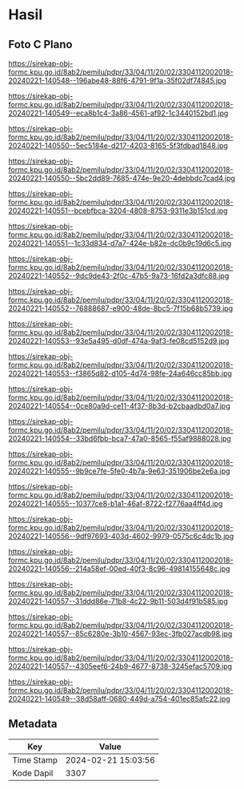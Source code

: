# Hasil

## Foto C Plano

https://sirekap-obj-formc.kpu.go.id/8ab2/pemilu/pdpr/33/04/11/20/02/3304112002018-20240221-140548--196abe48-88f6-4791-9f1a-35f02df74845.jpg

https://sirekap-obj-formc.kpu.go.id/8ab2/pemilu/pdpr/33/04/11/20/02/3304112002018-20240221-140549--eca8b1c4-3a86-4561-af92-1c3440152bd1.jpg

https://sirekap-obj-formc.kpu.go.id/8ab2/pemilu/pdpr/33/04/11/20/02/3304112002018-20240221-140550--5ec5184e-d217-4203-8165-5f3fdbad1848.jpg

https://sirekap-obj-formc.kpu.go.id/8ab2/pemilu/pdpr/33/04/11/20/02/3304112002018-20240221-140550--5bc2dd89-7685-474e-9e20-4debbdc7cad4.jpg

https://sirekap-obj-formc.kpu.go.id/8ab2/pemilu/pdpr/33/04/11/20/02/3304112002018-20240221-140551--bcebfbca-3204-4808-8753-9311e3b151cd.jpg

https://sirekap-obj-formc.kpu.go.id/8ab2/pemilu/pdpr/33/04/11/20/02/3304112002018-20240221-140551--1c33d834-d7a7-424e-b82e-dc0b9c19d6c5.jpg

https://sirekap-obj-formc.kpu.go.id/8ab2/pemilu/pdpr/33/04/11/20/02/3304112002018-20240221-140552--9dc9de43-2f0c-47b5-9a73-16fd2a3dfc88.jpg

https://sirekap-obj-formc.kpu.go.id/8ab2/pemilu/pdpr/33/04/11/20/02/3304112002018-20240221-140552--76888687-e900-48de-8bc5-7f15b68b5739.jpg

https://sirekap-obj-formc.kpu.go.id/8ab2/pemilu/pdpr/33/04/11/20/02/3304112002018-20240221-140553--93e5a495-d0df-474a-9af3-fe08cd5152d9.jpg

https://sirekap-obj-formc.kpu.go.id/8ab2/pemilu/pdpr/33/04/11/20/02/3304112002018-20240221-140553--f3865d82-d105-4d74-98fe-24a646cc85bb.jpg

https://sirekap-obj-formc.kpu.go.id/8ab2/pemilu/pdpr/33/04/11/20/02/3304112002018-20240221-140554--0ce80a9d-ce11-4f37-8b3d-b2cbaadbd0a7.jpg

https://sirekap-obj-formc.kpu.go.id/8ab2/pemilu/pdpr/33/04/11/20/02/3304112002018-20240221-140554--33bd6fbb-bca7-47a0-8565-f55af9888028.jpg

https://sirekap-obj-formc.kpu.go.id/8ab2/pemilu/pdpr/33/04/11/20/02/3304112002018-20240221-140555--9b9ce7fe-5fe0-4b7a-9e63-351906be2e6a.jpg

https://sirekap-obj-formc.kpu.go.id/8ab2/pemilu/pdpr/33/04/11/20/02/3304112002018-20240221-140555--10377ce8-b1a1-46af-8722-f2776aa4ff4d.jpg

https://sirekap-obj-formc.kpu.go.id/8ab2/pemilu/pdpr/33/04/11/20/02/3304112002018-20240221-140556--9df97693-403d-4602-9979-0575c6c4dc1b.jpg

https://sirekap-obj-formc.kpu.go.id/8ab2/pemilu/pdpr/33/04/11/20/02/3304112002018-20240221-140556--214a58ef-00ed-40f3-8c96-49814155648c.jpg

https://sirekap-obj-formc.kpu.go.id/8ab2/pemilu/pdpr/33/04/11/20/02/3304112002018-20240221-140557--31ddd86e-71b8-4c22-9b11-503d4f91b585.jpg

https://sirekap-obj-formc.kpu.go.id/8ab2/pemilu/pdpr/33/04/11/20/02/3304112002018-20240221-140557--85c6280e-3b10-4567-93ec-3fb027acdb98.jpg

https://sirekap-obj-formc.kpu.go.id/8ab2/pemilu/pdpr/33/04/11/20/02/3304112002018-20240221-140557--4305eef6-24b9-4677-8738-3245efac5709.jpg

https://sirekap-obj-formc.kpu.go.id/8ab2/pemilu/pdpr/33/04/11/20/02/3304112002018-20240221-140549--38d58aff-0680-449d-a754-401ec85afc22.jpg


## Metadata

| Key        | Value               |
| ---------- | ------------------- |
| Time Stamp | 2024-02-21 15:03:56 |
| Kode Dapil | 3307                |



